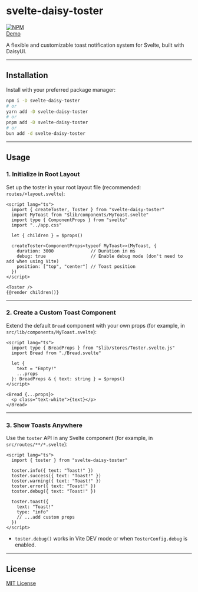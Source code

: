 # svelte-daisy-toster

[![NPM](https://img.shields.io/npm/v/svelte-daisy-toster)](https://www.npmjs.com/package/svelte-daisy-toster)  
[Demo](https://pleahmacaka.github.io/svelte-daisy-toster)

A flexible and customizable toast notification system for Svelte, built with DaisyUI.

---

## Installation

Install with your preferred package manager:

```bash
npm i -D svelte-daisy-toster
# or
yarn add -D svelte-daisy-toster
# or
pnpm add -D svelte-daisy-toster
# or
bun add -d svelte-daisy-toster
```

---

## Usage

### 1. Initialize in Root Layout

Set up the toster in your root layout file (recommended: `routes/+layout.svelte`):

```svelte
<script lang="ts">
  import { createToster, Toster } from "svelte-daisy-toster"
  import MyToast from "$lib/components/MyToast.svelte"
  import type { ComponentProps } from "svelte"
  import "../app.css"

  let { children } = $props()

  createToster<ComponentProps<typeof MyToast>>(MyToast, {
    duration: 3000              // Duration in ms
    debug: true                 // Enable debug mode (don't need to add when using Vite)
    position: ["top", "center"] // Toast position
  })
</script>

<Toster />
{@render children()}
```

---

### 2. Create a Custom Toast Component

Extend the default `Bread` component with your own props (for example, in `src/lib/components/MyToast.svelte`):

```svelte
<script lang="ts">
  import type { BreadProps } from "$lib/stores/Toster.svelte.js"
  import Bread from "./Bread.svelte"

  let {
    text = "Empty!"
    ...props
  }: BreadProps & { text: string } = $props()
</script>

<Bread {...props}>
  <p class="text-white">{text}</p>
</Bread>
```

---

### 3. Show Toasts Anywhere

Use the `toster` API in any Svelte component (for example, in `src/routes/**/*.svelte`):

```svelte
<script lang="ts">
  import { toster } from "svelte-daisy-toster"

  toster.info({ text: "Toast!" })
  toster.success({ text: "Toast!" })
  toster.warning({ text: "Toast!" })
  toster.error({ text: "Toast!" })
  toster.debug({ text: "Toast!" })

  toster.toast({
    text: "Toast!"
    type: "info"
    // ...add custom props
  })
</script>
```

- `toster.debug()` works in Vite DEV mode or when `TosterConfig.debug` is enabled.

---

## License

[MIT License](./LICENSE)
